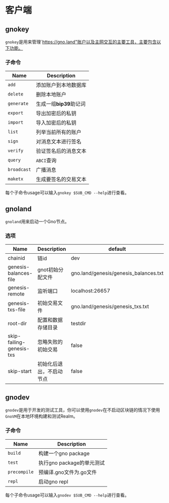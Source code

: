 # 客户端

## gnokey
`gnokey`是用来管理`https://gno.land"账户以及主网交互的主要工具，主要包含以下功能。

### 子命令

Name        |Description
---         |---
`add`       | 添加账户到本地数据库
`delete`    | 删除本地账户
`generate`  | 生成一组**bip39**助记词
`export`    | 导出加密后的私钥
`import`    | 导入加密后的私钥
`list`      | 列举当前所有的账户
`sign`      | 对消息文本进行签名
`verify`    | 验证签名后的消息文本
`query`     | `ABCI`查询
`broadcast` | 广播消息
`maketx`    | 生成要签名的交易文本

每个子命令usage可以输入`gnokey $SUB_CMD --help`进行查看。

## gnoland

`gnoland`用来启动一个Gno节点。

### 选项
Name                    | Description           | default
---                     | ---                   | ---
chainid                 | 链id                  | dev
genesis-balances-file   | gnot初始分配文件       | gno.land/genesis/genesis_balances.txt
genesis-remote          | 监听端口              | localhost:26657
genesis-txs-file        | 初始交易文件           | gno.land/genesis/genesis_txs.txt
root-dir                | 配置和数据存储目录     | testdir
skip-failing-genesis-txs| 忽略失败的初始交易     | false
skip-start              | 初始化后退出，不启动节点  | false

## gnodev

`gnodev`是用于开发的测试工具，你可以使用`gnodev`在不启动区块链的情况下使用`GnoVM`在本地环境构建和测试Realm。

### 子命令

Name            |Description
---             |---
`build`         | 构建一个gno package
`test`          | 执行gno package的单元测试
`precompile`    | 预编译.gno文件为.go文件
`repl`          | 启动gno repl

每个子命令usage可以输入`gnodev $SUB_CMD --help`进行查看。
